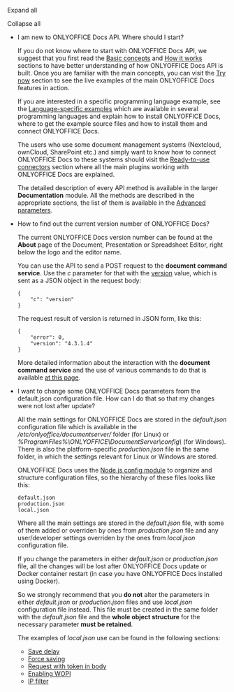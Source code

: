 Expand all

Collapse all

* I am new to ONLYOFFICE Docs API. Where should I start?

  If you do not know where to start with ONLYOFFICE Docs API, we suggest that you first read the [Basic concepts](/editors/basic) and [How it works](/editors/howitworks) sections to have better understanding of how ONLYOFFICE Docs API is built. Once you are familiar with the main concepts, you can visit the [Try now](/editors/try) section to see the live examples of the main ONLYOFFICE Docs features in action.

  If you are interested in a specific programming language example, see the [Language-specific examples](/editors/demopreview) which are available in several programming languages and explain how to install ONLYOFFICE Docs, where to get the example source files and how to install them and connect ONLYOFFICE Docs.

  The users who use some document management systems (Nextcloud, ownCloud, SharePoint etc.) and simply want to know how to connect ONLYOFFICE Docs to these systems should visit the [Ready-to-use connectors](/editors/plugins) section where all the main plugins working with ONLYOFFICE Docs are explained.

  The detailed description of every API method is available in the larger **Documentation** module. All the methods are described in the appropriate sections, the list of them is available in the [Advanced parameters](/editors/advanced).

- How to find out the current version number of ONLYOFFICE Docs?

  The current ONLYOFFICE Docs version number can be found at the **About** page of the Document, Presentation or Spreadsheet Editor, right below the logo and the editor name.

  You can use the API to send a POST request to the ****document command service****. Use the *c* parameter for that with the [version](/editors/command/version) value, which is sent as a JSON object in the request body:

  ```
  {
      "c": "version"
  }
  ```

  The request result of version is returned in JSON form, like this:

  ```
  {
      "error": 0,
      "version": "4.3.1.4"
  }
  ```

  More detailed information about the interaction with the **document command service** and the use of various commands to do that is available [at this page](/editors/command).

* I want to change some ONLYOFFICE Docs parameters from the default.json configuration file. How can I do that so that my changes were not lost after update?

  All the main settings for ONLYOFFICE Docs are stored in the *default.json* configuration file which is available in the */etc/onlyoffice/documentserver/* folder (for Linux) or *%ProgramFiles%\ONLYOFFICE\DocumentServer\config\\* (for Windows). There is also the platform-specific *production.json* file in the same folder, in which the settings relevant for Linux or Windows are stored.

  ONLYOFFICE Docs uses the [Node.js config module](https://www.npmjs.com/package/config) to organize and structure configuration files, so the hierarchy of these files looks like this:

  ```
  default.json
  production.json
  local.json
  ```

  Where all the main settings are stored in the *default.json* file, with some of them added or overriden by ones from *production.json* file and any user/developer settings overriden by the ones from *local.json* configuration file.

  If you change the parameters in either *default.json* or *production.json* file, all the changes will be lost after ONLYOFFICE Docs update or Docker container restart (in case you have ONLYOFFICE Docs installed using Docker).

  So we strongly recommend that you **do not** alter the parameters in either *default.json* or *production.json* files and use *local.json* configuration file instead. This file must be created in the same folder with the *default.json* file and the **whole object structure** for the necessary parameter **must be retained**.

  The examples of *local.json* use can be found in the following sections:

  * [Save delay](/editors/save#savedelay)
  * [Force saving](/editors/save#forcesave)
  * [Request with token in body](/editors/signature/body)
  * [Enabling WOPI](/editors/wopi/#enable)
  * [IP filter](/editors/wopi/#ip-filter)
